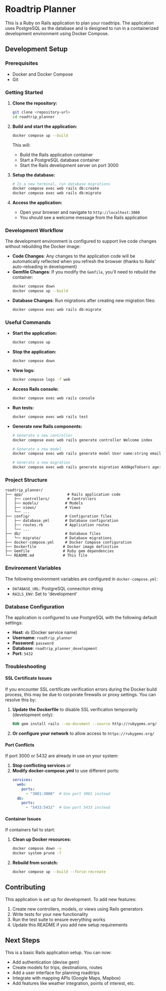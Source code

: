 # Roadtrip Planner

This is a Ruby on Rails application to plan your roadtrips. The application uses PostgreSQL as the database and is designed to run in a containerized development environment using Docker Compose.

## Development Setup

### Prerequisites

- Docker and Docker Compose
- Git

### Getting Started

1. **Clone the repository:**
   ```bash
   git clone <repository-url>
   cd roadtrip_planner
   ```

2. **Build and start the application:**
   ```bash
   docker compose up --build
   ```

   This will:
   - Build the Rails application container
   - Start a PostgreSQL database container
   - Start the Rails development server on port 3000

3. **Setup the database:**
   ```bash
   # In a new terminal, run database migrations
   docker compose exec web rails db:create
   docker compose exec web rails db:migrate
   ```

4. **Access the application:**
   - Open your browser and navigate to `http://localhost:3000`
   - You should see a welcome message from the Rails application

### Development Workflow

The development environment is configured to support live code changes without rebuilding the Docker image:

- **Code Changes**: Any changes to the application code will be automatically reflected when you refresh the browser (thanks to Rails' auto-reloading in development)
- **Gemfile Changes**: If you modify the `Gemfile`, you'll need to rebuild the container:
  ```bash
  docker compose down
  docker compose up --build
  ```
- **Database Changes**: Run migrations after creating new migration files:
  ```bash
  docker compose exec web rails db:migrate
  ```

### Useful Commands

- **Start the application:**
  ```bash
  docker compose up
  ```

- **Stop the application:**
  ```bash
  docker compose down
  ```

- **View logs:**
  ```bash
  docker compose logs -f web
  ```

- **Access Rails console:**
  ```bash
  docker compose exec web rails console
  ```

- **Run tests:**
  ```bash
  docker compose exec web rails test
  ```

- **Generate new Rails components:**
  ```bash
  # Generate a new controller
  docker compose exec web rails generate controller Welcome index

  # Generate a new model
  docker compose exec web rails generate model User name:string email:string

  # Generate a new migration
  docker compose exec web rails generate migration AddAgeToUsers age:integer
  ```

### Project Structure

```
roadtrip_planner/
├── app/                    # Rails application code
│   ├── controllers/        # Controllers
│   ├── models/            # Models
│   ├── views/             # Views
│   └── ...
├── config/                # Configuration files
│   ├── database.yml       # Database configuration
│   ├── routes.rb          # Application routes
│   └── ...
├── db/                    # Database files
│   └── migrate/           # Database migrations
├── docker-compose.yml     # Docker Compose configuration
├── Dockerfile            # Docker image definition
├── Gemfile               # Ruby gem dependencies
└── README.md             # This file
```

### Environment Variables

The following environment variables are configured in `docker-compose.yml`:

- `DATABASE_URL`: PostgreSQL connection string
- `RAILS_ENV`: Set to 'development'

### Database Configuration

The application is configured to use PostgreSQL with the following default settings:

- **Host**: `db` (Docker service name)
- **Username**: `roadtrip_planner`
- **Password**: `password`
- **Database**: `roadtrip_planner_development`
- **Port**: `5432`

### Troubleshooting

#### SSL Certificate Issues

If you encounter SSL certificate verification errors during the Docker build process, this may be due to corporate firewalls or proxy settings. You can resolve this by:

1. **Update the Dockerfile** to disable SSL verification temporarily (development only):
   ```dockerfile
   RUN gem install rails --no-document --source http://rubygems.org/
   ```

2. **Or configure your network** to allow access to `https://rubygems.org/`

#### Port Conflicts

If port 3000 or 5432 are already in use on your system:

1. **Stop conflicting services** or
2. **Modify docker-compose.yml** to use different ports:
   ```yaml
   services:
     web:
       ports:
         - "3001:3000"  # Use port 3001 instead
     db:
       ports:
         - "5433:5432"  # Use port 5433 instead
   ```

#### Container Issues

If containers fail to start:

1. **Clean up Docker resources:**
   ```bash
   docker compose down -v
   docker system prune -f
   ```

2. **Rebuild from scratch:**
   ```bash
   docker compose up --build --force-recreate
   ```

## Contributing

This application is set up for development. To add new features:

1. Create new controllers, models, or views using Rails generators
2. Write tests for your new functionality
3. Run the test suite to ensure everything works
4. Update this README if you add new setup requirements

## Next Steps

This is a basic Rails application setup. You can now:

- Add authentication (devise gem)
- Create models for trips, destinations, routes
- Add a user interface for planning roadtrips
- Integrate with mapping APIs (Google Maps, Mapbox)
- Add features like weather integration, points of interest, etc.
